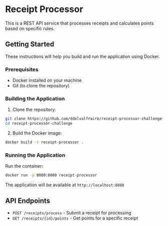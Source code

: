 # Receipt Processor

This is a REST API service that processes receipts and calculates points based on specific rules.

## Getting Started

These instructions will help you build and run the application using Docker.

### Prerequisites

- Docker installed on your machine
- Git (to clone the repository)

### Building the Application

1. Clone the repository:
```bash
git clone https://github.com/ddelvalfraire/receipt-processor-challenge.git
cd receipt-processor-challenge
```

2. Build the Docker image:
```bash
docker build -t receipt-processor .
```

### Running the Application

Run the container:
```bash
docker run -p 8080:8080 receipt-processor
```

The application will be available at `http://localhost:8080`

## API Endpoints

- `POST /receipts/process` - Submit a receipt for processing
- `GET /receipts/{id}/points` - Get points for a specific receipt

